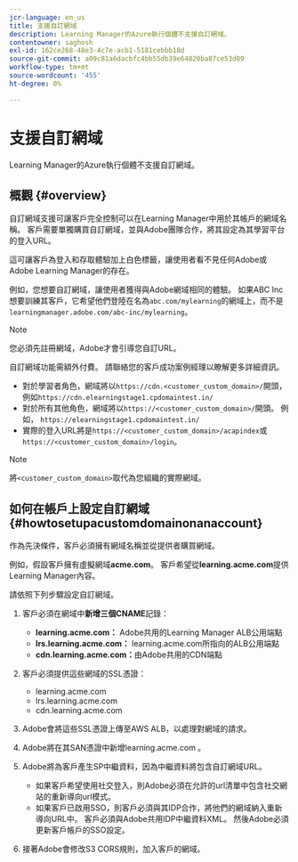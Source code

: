```yaml
---
jcr-language: en_us
title: 支援自訂網域
description: Learning Manager的Azure執行個體不支援自訂網域。
contentowner: saghosh
exl-id: 162ce268-48e3-4c7e-acb1-5181cebbb18d
source-git-commit: a09c81a6dacbfc4bb55db39e64820ba87ce53d09
workflow-type: tm+mt
source-wordcount: '455'
ht-degree: 0%

---
```


# 支援自訂網域

Learning Manager的Azure執行個體不支援自訂網域。

## 概觀 {#overview}

自訂網域支援可讓客戶完全控制可以在Learning Manager中用於其帳戶的網域名稱。 客戶需要單獨購買自訂網域，並與Adobe團隊合作，將其設定為其學習平台的登入URL。

這可讓客戶為登入和存取體驗加上白色標籤，讓使用者看不見任何Adobe或Adobe Learning Manager的存在。

例如，您想要自訂網域，讓使用者獲得與Adobe網域相同的體驗。 如果ABC Inc想要訓練其客戶，它希望他們登陸在名為`abc.com/mylearning`的網域上，而不是`learningmanager.adobe.com/abc-inc/mylearning`。

>[!NOTE]
>
>您必須先註冊網域，Adobe才會引導您自訂URL。


自訂網域功能需額外付費。 請聯絡您的客戶成功案例經理以瞭解更多詳細資訊。

* 對於學習者角色，網域將以`https://cdn.<customer_custom_domain>/`開頭，例如`https://cdn.elearningstage1.cpdomaintest.in/`
* 對於所有其他角色，網域將以`https://<customer_custom_domain>/`開頭。 例如， `https://elearningstage1.cpdomaintest.in/`
* 實際的登入URL將是`https://<customer_custom_domain>/acapindex`或`https://<customer_custom_domain>/login`。

>[!NOTE]
>
>將`<customer_custom_domain>`取代為您組織的實際網域。

## 如何在帳戶上設定自訂網域 {#howtosetupacustomdomainonanaccount}

作為先決條件，客戶必須擁有網域名稱並從提供者購買網域。

例如，假設客戶擁有虛擬網域&#x200B;**acme.com**。 客戶希望從&#x200B;**learning.acme.com**&#x200B;提供Learning Manager內容。

請依照下列步驟設定自訂網域。

1. 客戶必須在網域中&#x200B;**新增三個CNAME**&#x200B;記錄：

   * **learning.acme.com：** Adobe共用的Learning Manager ALB公用端點
   * **lrs.learning.acme.com：** learning.acme.com所指向的ALB公用端點
   * **cdn.learning.acme.com：**&#x200B;由Adobe共用的CDN端點

1. 客戶必須提供這些網域的SSL憑證：

   * learning.acme.com
   * lrs.learning.acme.com
   * cdn.learning.acme.com

1. Adobe會將這些SSL憑證上傳至AWS ALB，以處理對網域的請求。
1. Adobe將在其SAN憑證中新增learning.acme.com 。
1. Adobe將為客戶產生SP中繼資料，因為中繼資料將包含自訂網域URL。

   * 如果客戶希望使用社交登入，則Adobe必須在允許的url清單中包含社交網站的重新導向url模式。
   * 如果客戶已啟用SSO，則客戶必須與其IDP合作，將他們的網域納入重新導向URL中。 客戶必須與Adobe共用IDP中繼資料XML。 然後Adobe必須更新客戶帳戶的SSO設定。

1. 接著Adobe會修改S3 CORS規則，加入客戶的網域。
